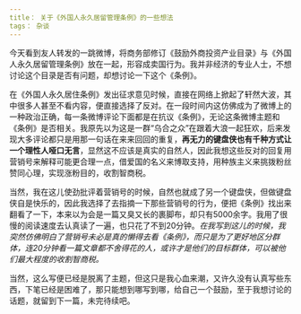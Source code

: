 ```yaml
---
title： 关于《外国人永久居留管理条例》的一些想法
tags： 杂谈
---
```


今天看到友人转发的一跳微博，将商务部修订《鼓励外商投资产业目录》与《外国人永久居留管理条例》放在一起，形容成卖国行为。我并非经济的专业人士，不想讨论这个目录是否有问题，却想讨论一下这个《条例》。

在《外国人永久居住条例》发出征求意见时候，直接在网络上掀起了轩然大波，其中很多人甚至不看内容，便直接选择了反对。在一段时间内这仿佛成为了微博上的一种政治正确，每一条微博评论下面都是在抗议《条例》，无论这条微博主题和《条例》是否相关。我原先以为这是一群“乌合之众”在跟着大浪一起狂欢，后来发现大多评论都只是用那一句话在来来回回的重复，**再无力的键盘侠也有千种方式让一个理性人哑口无言**，显然这不应该是真实的自然人，因此我想这些反对的回复用营销号来解释可能更合理一点，借爱国的名义来博取支持，用种族主义来挑拨粉丝赞同心理，实现涨粉目的，收割智商税。

当然，我在这儿使劲批评着营销号的时候，自然也就成了另一个键盘侠，但做键盘侠自是快乐的，因此我选择了去指摘一下那些营销号的行为，便把《条例》找出来翻看了一下，本来以为会是一篇又臭又长的裹脚布，却只有5000余字。我用了很慢的阅读速度去认真读了一遍，也只花了不到20分钟。*在我写到这儿的时候，我突然仿佛明白了营销号未必是真的懒得去看《条例》，而只是为了更好地区分群体，连20分钟看一篇文章都不舍得花的人，或许才是他们的目标群体，可以被他们最大程度的收割智商税。*

当然，这么写便已经是脱离了主题，但这只是我心血来潮，又许久没有认真写些东西，下笔已经是困难了，那只能想到哪写到哪，给自己一个鼓励，至于我想讨论的话题，就留到下一篇，未完待续吧。



